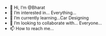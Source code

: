 - 👋 Hi, I’m @Bharat
- 👀 I’m interested in... Everything...
- 🌱 I’m currently learning...Car Designing
- 💞️ I’m looking to collaborate with... Everyone...
- 📫 How to reach me...

<!---
BharatDoodi/BharatDoodi is a ✨ special ✨ repository because its `README.md` (this file) appears on your GitHub profile.
You can click the Preview link to take a look at your changes.
--->
